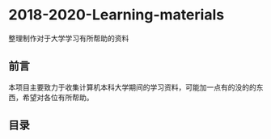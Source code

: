 # 2018-2020-Learning-materials
整理制作对于大学学习有所帮助的资料

## 前言
本项目主要致力于收集计算机本科大学期间的学习资料，可能加一点有的没的的东西，希望对各位有所帮助。

## 目录
